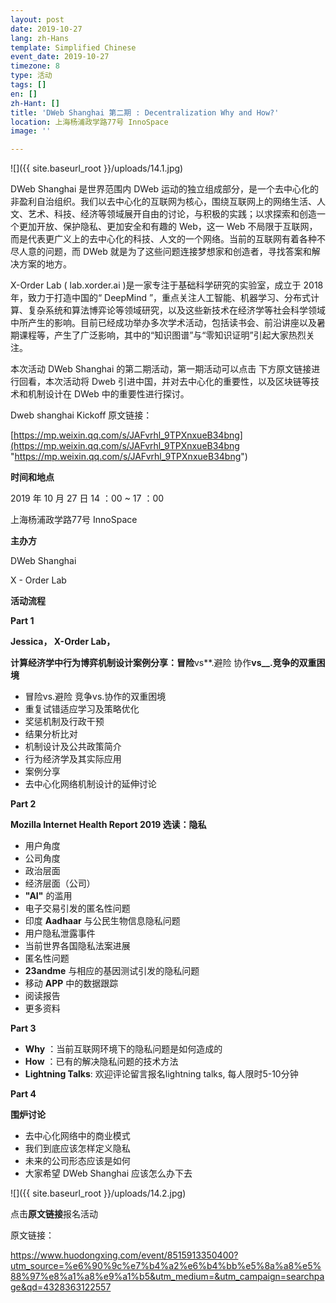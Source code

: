 ```yaml
---
layout: post
date: 2019-10-27
lang: zh-Hans
template: Simplified Chinese
event_date: 2019-10-27
timezone: 8
type: 活动
tags: []
en: []
zh-Hant: []
title: 'DWeb Shanghai 第二期 : Decentralization Why and How?'
location: 上海杨浦政学路77号 InnoSpace
image: ''

---
```

![]({{ site.baseurl_root }}/uploads/14.1.jpg)

DWeb Shanghai 是世界范围内 DWeb 运动的独立组成部分，是一个去中心化的非盈利自治组织。我们以去中心化的互联网为核心，围绕互联网上的网络生活、人文、艺术、科技、经济等领域展开自由的讨论，与积极的实践；以求探索和创造一个更加开放、保护隐私、更加安全和有趣的 Web，这一 Web 不局限于互联网，而是代表更广义上的去中心化的科技、人文的一个网络。当前的互联网有着各种不尽人意的问题，而 DWeb 就是为了这些问题连接梦想家和创造者，寻找答案和解决方案的地方。

X-Order Lab ( lab.xorder.ai )是一家专注于基础科学研究的实验室，成立于 2018 年，致力于打造中国的“ DeepMind ”，重点关注人工智能、机器学习、分布式计算、复杂系统和算法博弈论等领域研究，以及这些新技术在经济学等社会科学领域中所产生的影响。目前已经成功举办多次学术活动，包括读书会、前沿讲座以及暑期课程等，产生了广泛影响，其中的“知识图谱”与“零知识证明”引起大家热烈关注。

本次活动 DWeb Shanghai 的第二期活动，第一期活动可以点击   下方原文链接进行回看，本次活动将 Dweb 引进中国，并对去中心化的重要性，以及区块链等技术和机制设计在 DWeb 中的重要性进行探讨。

Dweb shanghai Kickoff 原文链接：

[https://mp.weixin.qq.com/s/JAFvrhl_9TPXnxueB34bng](https://mp.weixin.qq.com/s/JAFvrhl_9TPXnxueB34bng "https://mp.weixin.qq.com/s/JAFvrhl_9TPXnxueB34bng")

**时间和地点**

2019 年 10 月 27 日 14 ：00 \~ 17 ：00

上海杨浦政学路77号 InnoSpace

**主办方**

DWeb Shanghai

X - Order Lab

**活动流程**

**Part 1**

**Jessica， X-Order Lab，**

**计算经济学中行为博弈机制设计案例分享：冒险**vs**.避险 协作**vs__.竞争的双重困境**

* 冒险vs.避险 竞争vs.协作的双重困境
* 重复试错适应学习及策略优化
* 奖惩机制及行政干预
* 结果分析比对
* 机制设计及公共政策简介
* 行为经济学及其实际应用
* 案例分享
* 去中心化网络机制设计的延伸讨论

**Part 2**

**Mozilla Internet Health Report 2019 选读：隐私**

* 用户角度
* 公司角度
* 政治层面
* 经济层面（公司）
* **"AI"** 的滥用
* 电子交易引发的匿名性问题
* 印度 **Aadhaar** 与公民生物信息隐私问题
* 用户隐私泄露事件
* 当前世界各国隐私法案进展
* 匿名性问题
* **23andme** 与相应的基因测试引发的隐私问题
* 移动 **APP** 中的数据跟踪
* 阅读报告
* 更多资料

**Part 3**

* **Why** ：当前互联网环境下的隐私问题是如何造成的
* **How** ：已有的解决隐私问题的技术方法
* **Lightning Talks**: 欢迎评论留言报名lightning talks, 每人限时5-10分钟

**Part 4**

**围炉讨论**

* 去中心化网络中的商业模式
* 我们到底应该怎样定义隐私
* 未来的公司形态应该是如何
* 大家希望 DWeb Shanghai 应该怎么办下去

![]({{ site.baseurl_root }}/uploads/14.2.jpg)

点击**原文链接**报名活动

原文链接：

https://www.huodongxing.com/event/8515913350400?utm_source=%e6%90%9c%e7%b4%a2%e6%b4%bb%e5%8a%a8%e5%88%97%e8%a1%a8%e9%a1%b5&utm_medium=&utm_campaign=searchpage&qd=4328363122557